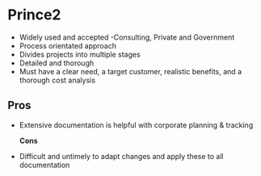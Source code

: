 # Prince2

* Widely used and accepted -Consulting, Private and Government
* Process orientated approach
* Divides projects into multiple stages
* Detailed and thorough
* Must have a clear need, a target customer, realistic benefits, and a thorough cost analysis

## Pros

* Extensive documentation is helpful with corporate planning & tracking

  **Cons**

* Difficult and untimely to adapt changes and apply these to all documentation

